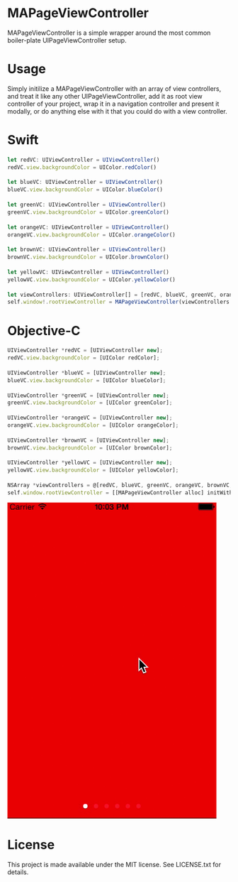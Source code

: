 MAPageViewController
==================

MAPageViewController is a simple wrapper around the most common boiler-plate UIPageViewController setup.


Usage
=====

Simply initilize a MAPageViewController with an array of view controllers, and treat it like any other UIPageViewController, add it as root view controller of your project, wrap it in a navigation controller and present it modally, or do anything else with it that you could do with a view controller.


Swift
=====

```js
let redVC: UIViewController = UIViewController()
redVC.view.backgroundColor = UIColor.redColor()

let blueVC: UIViewController = UIViewController()
blueVC.view.backgroundColor = UIColor.blueColor()

let greenVC: UIViewController = UIViewController()
greenVC.view.backgroundColor = UIColor.greenColor()

let orangeVC: UIViewController = UIViewController()
orangeVC.view.backgroundColor = UIColor.orangeColor()

let brownVC: UIViewController = UIViewController()
brownVC.view.backgroundColor = UIColor.brownColor()

let yellowVC: UIViewController = UIViewController()
yellowVC.view.backgroundColor = UIColor.yellowColor()

let viewControllers: UIViewController[] = [redVC, blueVC, greenVC, orangeVC, brownVC, yellowVC]
self.window!.rootViewController = MAPageViewController(viewControllers: viewControllers)

```

Objective-C
=====

```js
UIViewController *redVC = [UIViewController new];
redVC.view.backgroundColor = [UIColor redColor];

UIViewController *blueVC = [UIViewController new];
blueVC.view.backgroundColor = [UIColor blueColor];

UIViewController *greenVC = [UIViewController new];
greenVC.view.backgroundColor = [UIColor greenColor];

UIViewController *orangeVC = [UIViewController new];
orangeVC.view.backgroundColor = [UIColor orangeColor];

UIViewController *brownVC = [UIViewController new];
brownVC.view.backgroundColor = [UIColor brownColor];

UIViewController *yellowVC = [UIViewController new];
yellowVC.view.backgroundColor = [UIColor yellowColor];

NSArray *viewControllers = @[redVC, blueVC, greenVC, orangeVC, brownVC, yellowVC];
self.window.rootViewController = [[MAPageViewController alloc] initWithViewControllers:viewControllers];

```


![demo](screenshots/page_demo.gif)


License
=====

This project is made available under the MIT license. See LICENSE.txt for details.
